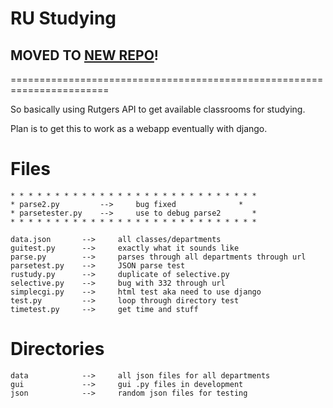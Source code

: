 # RU Studying

## MOVED TO [NEW REPO](https://github.com/AgentLee/RU-Studying-3.0)!

=======================================================================

So basically using Rutgers API to get available classrooms for studying.

Plan is to get this to work as a webapp eventually with django.

Files
=======================================================================

	* * * * * * * * * * * * * * * * * * * * * * * * * * * *
	* parse2.py			--> 	bug fixed			   *
	* parsetester.py 	-->		use to debug parse2  	  *
	* * * * * * * * * * * * * * * * * * * * * * * * * * * *

	data.json		-->		all classes/departments
	guitest.py		--> 	exactly what it sounds like
	parse.py		--> 	parses through all departments through url
	parsetest.py	-->		JSON parse test
	rustudy.py 		-->		duplicate of selective.py
	selective.py	--> 	bug with 332 through url
	simplecgi.py	--> 	html test aka need to use django
	test.py			-->		loop through directory test
	timetest.py		--> 	get time and stuff 

Directories
=======================================================================
	data  			--> 	all json files for all departments
	gui 			--> 	gui .py files in development
	json 			--> 	random json files for testing
